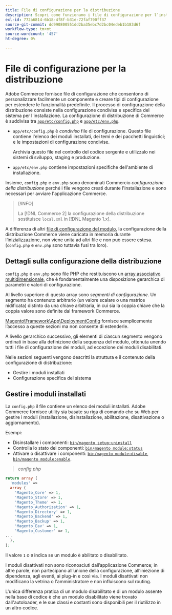 ```yaml
---
title: File di configurazione per la distribuzione
description: Scopri come funzionano i file di configurazione per l’installazione dell’applicazione Commerce.
exl-id: 772a6814-6b18-4f8f-b31e-72faf790ff37
source-git-commit: dd990800551dd2ba35ebc7d2bc04edeb1b183d6f
workflow-type: tm+mt
source-wordcount: '457'
ht-degree: 0%

---
```


# File di configurazione per la distribuzione

Adobe Commerce fornisce file di configurazione che consentono di personalizzare facilmente un componente e creare tipi di configurazione per estendere le funzionalità predefinite. Il processo di configurazione della distribuzione consiste nella configurazione condivisa e specifica del sistema per l&#39;installazione. La configurazione di distribuzione di Commerce è suddivisa tra [`app/etc/config.php`](../reference/config-reference-configphp.md) e [`app/etc/env.php`](../reference/config-reference-envphp.md).

- `app/etc/config.php` è _condiviso_ file di configurazione.
Questo file contiene l&#39;elenco dei moduli installati, dei temi e dei pacchetti linguistici; e le impostazioni di configurazione condivise.

   Archivia questo file nel controllo del codice sorgente e utilizzalo nei sistemi di sviluppo, staging e produzione.

- `app/etc/env.php` contiene impostazioni specifiche dell&#39;ambiente di installazione.

Insieme, `config.php` e `env.php` sono denominati Commercio _configurazione della distribuzione_ perché i file vengono creati durante l&#39;installazione e sono necessari per avviare l&#39;applicazione Commerce.

>[!INFO]
>
>La [!DNL Commerce 2] la configurazione della distribuzione sostituisce `local.xml` in [!DNL Magento 1.x].

A differenza di altri [file di configurazione del modulo](../reference/module-files.md), la configurazione della distribuzione Commerce viene caricata in memoria durante l’inizializzazione, non viene unita ad altri file e non può essere estesa. (`config.php` e `env.php` sono tuttavia fusi tra loro).

## Dettagli sulla configurazione della distribuzione

`config.php` e `env.php` sono file PHP che restituiscono un [array associativo multidimensionale](https://www.w3schools.com:443/php/php_arrays.asp), che è fondamentalmente una disposizione gerarchica di parametri e valori di configurazione.

Al livello superiore di questo array sono _segmenti di configurazione_. Un segmento ha contenuto arbitrario (un valore scalare o una matrice nidificata) distinto da una chiave arbitraria, in cui sia la coppia chiave che la coppia valore sono definite dal framework Commerce.

[Magento\Framework\App\DeploymentConfig](https://github.com/magento/magento2/blob/2.4/lib/internal/Magento/Framework/App/DeploymentConfig.php) fornisce semplicemente l’accesso a queste sezioni ma non consente di estenderle.

A livello gerarchico successivo, gli elementi di ciascun segmento vengono ordinati in base alla definizione della sequenza del modulo, ottenuta unendo tutti i file di configurazione dei moduli, ad eccezione dei moduli disabilitati.

Nelle sezioni seguenti vengono descritti la struttura e il contenuto della configurazione di distribuzione:

- Gestire i moduli installati
- Configurazione specifica del sistema

## Gestire i moduli installati

La `config.php` il file contiene un elenco dei moduli installati. Adobe Commerce fornisce utility sia basate su riga di comando che su Web per gestire i moduli (installazione, disinstallazione, abilitazione, disattivazione o aggiornamento).

Esempi:

- Disinstallare i componenti: [`bin/magento setup:uninstall`](../../installation/tutorials/uninstall-modules.md)
- Controlla lo stato dei componenti: [`bin/magento module:status`](https://devdocs.magento.com/guides/v2.4/reference/cli/magento.html#modulestatus)
- Attivare o disattivare i componenti: [`bin/magento module:disable`](../../installation/tutorials/manage-modules.md), [`bin/magento module:enable`](../../installation/tutorials/manage-modules.md).

> _config.php_

```php
return array (
  'modules' =>
  array (
    'Magento_Core' => 1,
    'Magento_Store' => 1,
    'Magento_Theme' => 1,
    'Magento_Authorization' => 1,
    'Magento_Directory' => 1,
    'Magento_Backend' => 1,
    'Magento_Backup' => 1,
    'Magento_Eav' => 1,
    'Magento_Customer' => 1,
...
  ),
);
```

Il valore `1` o `0` indica se un modulo è abilitato o disabilitato.

I moduli disattivati non sono riconosciuti dall’applicazione Commerce; in altre parole, non partecipano all’unione della configurazione, all’iniezione di dipendenza, agli eventi, ai plug-in e così via. I moduli disattivati non modificano la vetrina o l&#39;amministratore e non influiscono sul routing.

L&#39;unica differenza pratica di un modulo disabilitato e di un modulo assente nella base di codice è che un modulo disabilitato viene trovato dall&#39;autoloader, e le sue classi e costanti sono disponibili per il riutilizzo in un altro codice.
